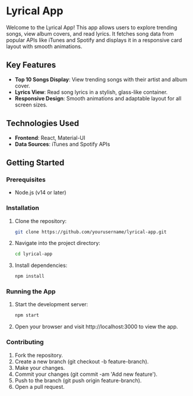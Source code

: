 # Lyrical App

Welcome to the Lyrical App! This app allows users to explore trending songs, view album covers, and read lyrics. It fetches song data from popular APIs like iTunes and Spotify and displays it in a responsive card layout with smooth animations.

## Key Features
- **Top 10 Songs Display**: View trending songs with their artist and album cover.
- **Lyrics View**: Read song lyrics in a stylish, glass-like container.
- **Responsive Design**: Smooth animations and adaptable layout for all screen sizes.

## Technologies Used
- **Frontend**: React, Material-UI
- **Data Sources**: iTunes and Spotify APIs

## Getting Started

### Prerequisites
- Node.js (v14 or later)

### Installation

1. Clone the repository:

   ```bash
   git clone https://github.com/yourusername/lyrical-app.git

2. Navigate into the project directory:

   ```bash
   cd lyrical-app
   
3. Install dependencies:

   ```bash
   npm install

### Running the App

1. Start the development server:

   ```bash
   npm start

2. Open your browser and visit http://localhost:3000 to view the app.

### Contributing

1. Fork the repository.
2. Create a new branch (git checkout -b feature-branch).
3. Make your changes.
4. Commit your changes (git commit -am 'Add new feature').
5. Push to the branch (git push origin feature-branch).
6. Open a pull request.


